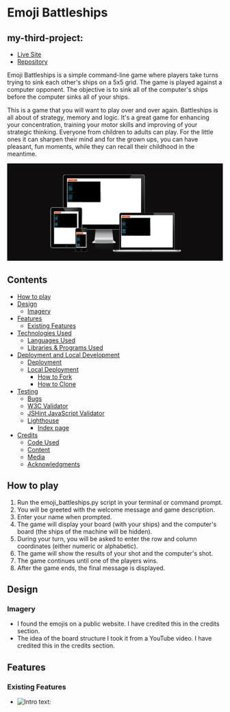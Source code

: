 # Emoji Battleships
## my-third-project:
- [Live Site](https://emoji-battleships-5ae2f3e29783.herokuapp.com/)
- [Repository](https://github.com/EMPZsolt/my-third-project)

Emoji Battleships is a simple command-line game where players take turns trying to sink each other's ships on a 5x5 grid. The game is played against a computer opponent. The objective is to sink all of the computer's ships before the computer sinks all of your ships.

This is a game that you will want to play over and over again. Battleships is all about of strategy, memory and logic. It's a great game for enhancing your concentration, training your motor skills and improving of your strategic thinking. Everyone from children to adults can play. For the little ones it can sharpen their mind and for the grown ups, you can have pleasant, fun moments, while they can recall their childhood in the meantime.


![A screenshot of this project from a mockup screenshot generator and it represents how responsive the program](./assets/images/responsive.webp)

## Contents
- [How to play](#how-to-play)
- [Design](#design)
     * [Imagery](#imagery)
- [Features](#features)
     * [Existing Features](#existing-features)
- [Technologies Used](#technologies-used)
     * [Languages Used](#languages-used)
     * [Libraries & Programs Used](#libraries--programs-used)
- [Deployment and Local Development](#deployment-and-local-development)  
     * [Deployment](#deployment)
     * [Local Deployment](#local-development)
          * [How to Fork](#how-to-fork)
          * [How to Clone](#how-to-clone)
- [Testing](#testing)
     * [Bugs](#bugs)
     * [W3C Validator](#w3c-validator)
     * [JSHint JavaScript Validator](#jshint-javascript-validator)
     * [Lighthouse](#lighthouse)
          * [Index page](#index-page)
- [Credits](#credits)
     * [Code Used](#code-used)
     * [Content](#content)
     * [Media](#media)
     * [Acknowledgments](#acknowledgments)

## How to play
1. Run the emoji_battleships.py script in your terminal or command prompt.
2. You will be greeted with the welcome message and game description.
3. Enter your name when prompted.
4. The game will display your board (with your ships) and the computer's board (the ships of the machine will be hidden).
5. During your turn, you will be asked to enter the row and column coordinates (either numeric or alphabetic).
6. The game will show the results of your shot and the computer's shot.
7. The game continues until one of the players wins.
8. After the game ends, the final message is displayed.

## Design
### Imagery
- I found the emojis on a public website. I have credited this in the credits section.
- The idea of the board structure I took it from a YouTube video. I have credited this in the credits section.

## Features
### Existing Features
- ![Intro text:](.)

